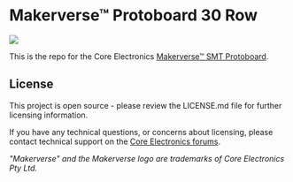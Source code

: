 # Makerverse™ Protoboard 30 Row

![](Documents/showcase-render.png)

This is the repo for the Core Electronics [Makerverse™ SMT Protoboard](https://core-electronics.com.au/catalog/product/view/sku/ce08044).

## License
This project is open source - please review the LICENSE.md file for further licensing information.

If you have any technical questions, or concerns about licensing, please contact technical support on the [Core Electronics forums](https://forum.core-electronics.com.au/).

*\"Makerverse\" and the Makerverse logo are trademarks of Core Electronics Pty Ltd.*